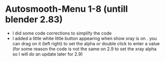 # Autosmooth-Menu 1-8 (untill blender 2.83)

* I did some code corrections to simplify the code 
* I added a little white little button appearing when show xray is on . you can drag on it (left right) to set the alpha or double click to enter a value (for some reason the code is not the same on 2.9 to set the xray alpha so I will do an update later for 2.9)
